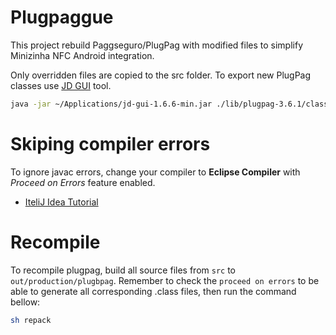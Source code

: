 # Plugpaggue

This project rebuild Paggseguro/PlugPag with modified files to simplify Minizinha NFC Android integration. 

Only overridden files are copied to the src folder. To export new PlugPag classes use [JD GUI](http://java-decompiler.github.io/) tool.

```bash
java -jar ~/Applications/jd-gui-1.6.6-min.jar ./lib/plugpag-3.6.1/classes.jar
```

# Skiping compiler errors

To ignore javac errors, change your compiler to **Eclipse Compiler** with _Proceed on Errors_ feature enabled.

 - [IteliJ Idea Tutorial](https://newbedev.com/intellij-idea-run-single-class-ignoring-compile-error-in-other-class)


# Recompile

To recompile plugpag, build all source files from `src` to `out/production/plugbpag`. Remember to check the `proceed on errors` to be able to generate all corresponding .class files, then run the command bellow:

```bash
sh repack
```